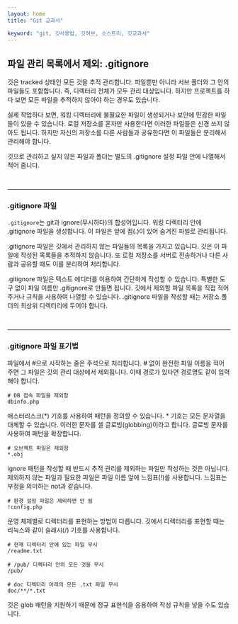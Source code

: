 ```yaml
---
layout: home
title: "Git 교과서"

keyword: "git, 깃사용법, 깃허브, 소스트리, 깃교과서"
---
```

## 파일 관리 목록에서 제외: .gitignore
깃은 tracked 상태인 모든 것을 추적 관리합니다. 파일뿐만 아니라 서브 폴더와 그 안의 파일들도 포함합니다. 즉, 디렉터리 전체가 모두 관리 대상입니다. 하지만 프로젝트를 하다 보면 모든 파일을 추적하지 않아야 하는 경우도 있습니다.  

실제 작업하다 보면, 워킹 디렉터리에 불필요한 파일이 생성되거나 보안에 민감한 파일들이 있을 수 있습니다. 로컬 저장소를 혼자만 사용한다면 이러한 파일들은 신경 쓰지 않아도 됩니다. 하지만 자신의 저장소를 다른 사람들과 공유한다면 이 파일들은 분리해서 관리해야 합니다.  

깃으로 관리하고 싶지 않은 파일과 폴더는 별도의 .gitignore 설정 파일 안에 나열해서 적어 줍니다.  

<br>
<hr>

### .gitignore 파일
`.gitignore`는 git과 ignore(무시하다)의 합성어입니다. 워킹 디렉터리 안에 .gitignore 파일을 생성합니다. 이 파일은 앞에 점(.)이 있어 숨겨진 파일로 관리됩니다.  

.gitignore 파일은 깃에서 관리하지 않는 파일들의 목록을 가지고 있습니다. 깃은 이 파일에 작성된 목록들을 추적하지 않습니다. 또 로컬 저장소를 서버로 전송하거나 다른 사람과 공유할 때도 이를 분리하여 처리합니다.  

.gitignore 파일은 텍스트 에디터를 이용하여 간단하게 작성할 수 있습니다. 특별한 도구 없이 파일 이름만 .gitignore로 만들면 됩니다. 깃에서 제외할 파일 목록을 직접 적어 주거나 규칙을 사용하여 나열할 수 있습니다. .gitignore 파일을 작성할 때는 저장소 폴더의 최상위 디렉터리에 두어야 합니다.  

<br>
<hr>

### .gitignore 파일 표기법
파일에서 #으로 시작하는 줄은 주석으로 처리합니다. # 없이 완전한 파일 이름을 적어 주면 그 파일은 깃의 관리 대상에서 제외됩니다. 이때 경로가 있다면 경로명도 같이 입력해야 합니다.  

```
# DB 접속 파일을 제외함
dbinfo.php
```

애스터리스크(*) 기호를 사용하여 패턴을 정의할 수 있습니다. * 기호는 모든 문자열을 대체할 수 있습니다. 이러한 문자를 셸 글로빙(globbing)이라고 합니다. 글로빙 문자를 사용하여 패턴을 확장합니다.  

```
# 오브젝트 파일은 제외함
*.obj
```

ignore 패턴을 작성할 때 반드시 추적 관리를 제외하는 파일만 작성하는 것은 아닙니다. 제외하지 않는 파일과 필요한 파일은 파일 이름 앞에 느낌표(!)를 사용합니다. 느낌표는 부정을 의미하는 not과 같습니다.  

```
# 환경 설정 파일은 제외하면 안 됨
!config.php
```

운영 체제별로 디렉터리를 표현하는 방법이 다릅니다. 깃에서 디렉터리를 표현할 때는 리눅스와 같이 슬래시(/) 기호를 사용합니다.  

```
# 현재 디렉터리 안에 있는 파일 무시
/readme.txt

# /pub/ 디렉터리 안의 모든 것을 무시
/pub/

# doc 디렉터리 아래의 모든 .txt 파일 무시
doc/**/*.txt
```

깃은 glob 패턴을 지원하기 때문에 정규 표현식을 응용하여 작성 규칙을 넣을 수도 있습니다.  

<br><br>